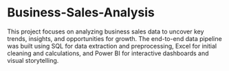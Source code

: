 # Business-Sales-Analysis
This project focuses on analyzing business sales data to uncover key trends, insights, and opportunities for growth. The end-to-end data pipeline was built using SQL for data extraction and preprocessing, Excel for initial cleaning and calculations, and Power BI for interactive dashboards and visual storytelling.
